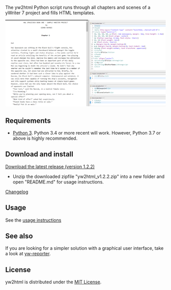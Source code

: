 The yw2html Python script runs through all chapters and scenes of a yWriter 7 project and fills HTML templates.

![Screenshot: Example](Screenshots/manuscript.png)

## Requirements

* [Python 3](https://www.python.org). Python 3.4 or more recent will work. However, Python 3.7 or above is highly recommended.

## Download and install


[Download the latest release (version 1.2.2)](https://raw.githubusercontent.com/peter88213/yw2html/master/dist/yw2html_v1.2.2.zip)

* Unzip the downloaded zipfile "yw2html_v1.2.2.zip" into a new folder and open "README.md" for usage instructions.

[Changelog](changelog)

## Usage

See the [usage instructions](usage)

## See also

If you are looking for a simpler solution with a graphical user interface, take a look at [yw-reporter](https://peter88213.github.io/yw-reporter).

## License

yw2html is distributed under the [MIT
License](http://www.opensource.org/licenses/mit-license.php).

